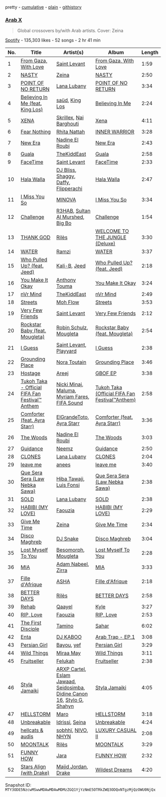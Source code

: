 pretty - [cumulative](/playlists/cumulative/37i9dQZF1DWWkrGNlIHxPl.md) - [plain](/playlists/plain/37i9dQZF1DWWkrGNlIHxPl) - [githistory](https://github.githistory.xyz/mackorone/spotify-playlist-archive/blob/main/playlists/plain/37i9dQZF1DWWkrGNlIHxPl)

### [Arab X](https://open.spotify.com/playlist/37i9dQZF1DWWkrGNlIHxPl)

> Global crossovers by/with Arab artists\. Cover: Zeina

[Spotify](https://open.spotify.com/user/spotify) - 135,303 likes - 52 songs - 2 hr 41 min

| No. | Title | Artist(s) | Album | Length |
|---|---|---|---|---|
| 1 | [From Gaza, With Love](https://open.spotify.com/track/49AG4MU3Ij6a8NWEVLMuRu) | [Saint Levant](https://open.spotify.com/artist/5ZZsFnpO7frU8h5xH1wtjT) | [From Gaza, With Love](https://open.spotify.com/album/5bah1OVDvcvn92BMkgOO6o) | 1:59 |
| 2 | [NASTY](https://open.spotify.com/track/3GxW7jtmUatEqM14hZdKFC) | [Zeina](https://open.spotify.com/artist/2saNOYtb2v8aXMmezcwAiI) | [NASTY](https://open.spotify.com/album/5oYotxU1JNdejw1yaDFfEF) | 2:50 |
| 3 | [POINT OF NO RETURN](https://open.spotify.com/track/4GgFF0xemAwyhyXDbTsXG1) | [Lana Lubany](https://open.spotify.com/artist/53jnd1fhXV7lbXSfjgk1WR) | [POINT OF NO RETURN](https://open.spotify.com/album/1B0A3zeqNO0EsFr3zaQxRq) | 3:34 |
| 4 | [Believing In Me \(feat\. King Los\)](https://open.spotify.com/track/7JwWZEXsbB1Fb7cmrmpoOo) | [saüd](https://open.spotify.com/artist/3pYZIM4PKTsP20sNSSLs0m), [King Los](https://open.spotify.com/artist/29M3C4IzWXrztUr4cV2umC) | [Believing In Me](https://open.spotify.com/album/6oLdufnqZzlL643clLTGmM) | 2:24 |
| 5 | [XENA](https://open.spotify.com/track/3RWjhGoGLeJlrPlMWJyHJf) | [Skrillex](https://open.spotify.com/artist/5he5w2lnU9x7JFhnwcekXX), [Nai Barghouti](https://open.spotify.com/artist/78XHgIjAv0tqb9hVRUsifg) | [Xena](https://open.spotify.com/album/6dIRD8FVDLGmA0AoxYEOeA) | 4:11 |
| 6 | [Fear Nothing](https://open.spotify.com/track/7LvmSzawlp43aFDK6PddO5) | [Rhita Nattah](https://open.spotify.com/artist/5JLjlEpNZTK5CTJdvpKZVr) | [INNER WARRIOR](https://open.spotify.com/album/2abEx97wj9sM4Vs81d1rYM) | 3:28 |
| 7 | [New Era](https://open.spotify.com/track/0V5wxdRtOGkvTDV8r6aUnq) | [Nadine El Roubi](https://open.spotify.com/artist/0LFs7mfW7n7DOKwmRTO0sf) | [New Era](https://open.spotify.com/album/1KkYvkaccUSlh19UBjfkRJ) | 2:43 |
| 8 | [Guala](https://open.spotify.com/track/39fLvDcb8APZsxkZB5dttl) | [TheKiddEast](https://open.spotify.com/artist/6QBV3lqWQWduZNIdi4yrhG) | [Guala](https://open.spotify.com/album/3wUXt7qj9PDX5PZgkJO4bE) | 2:58 |
| 9 | [FaceTime](https://open.spotify.com/track/0tBoaUMgYe6JuDHsTvVSpP) | [Saint Levant](https://open.spotify.com/artist/5ZZsFnpO7frU8h5xH1wtjT) | [FaceTime](https://open.spotify.com/album/4wACRe7PDRxyJCa1u4tNf7) | 2:33 |
| 10 | [Hala Walla](https://open.spotify.com/track/4eEFZc50WNQxyrJWY9jCru) | [DJ Bliss](https://open.spotify.com/artist/4SePAG9OlC4tupADxTPs9s), [Shaggy](https://open.spotify.com/artist/5EvFsr3kj42KNv97ZEnqij), [Daffy](https://open.spotify.com/artist/1riWTPKcSkoy6FkEqs1ohC), [Flipperachi](https://open.spotify.com/artist/7lPCTAKDofGUQgXGonMrKd) | [Hala Walla](https://open.spotify.com/album/04kLge4bJNgLW6Hot5Dik3) | 2:47 |
| 11 | [I Miss You So](https://open.spotify.com/track/2A9K8umLwHLCo1RKDdEkHG) | [MINOVA](https://open.spotify.com/artist/6mskRz8EwbqCXm39vtGStC) | [I Miss You So](https://open.spotify.com/album/1xxM6IffyyGSq959QBgleA) | 3:34 |
| 12 | [Challenge](https://open.spotify.com/track/3VuaItBnwM73RM50sfZtoS) | [R3HAB](https://open.spotify.com/artist/6cEuCEZu7PAE9ZSzLLc2oQ), [Sultan Al Murshed](https://open.spotify.com/artist/6miZ4J6pxMnkJkrjOLeGeU), [Big Bo](https://open.spotify.com/artist/1BOoFYzb3TDB9BWP8IPmf0) | [Challenge](https://open.spotify.com/album/0i3VC4YjBAhSYFoP7KcPtL) | 1:54 |
| 13 | [THANK GOD](https://open.spotify.com/track/1o6JHLSAtNsIj8AgAvDxXX) | [Rilès](https://open.spotify.com/artist/6pdcQa7by8IKuoVXvgknlI) | [WELCOME TO THE JUNGLE \(Deluxe\)](https://open.spotify.com/album/78c0MqaiVSdxo38fjv0vcp) | 3:30 |
| 14 | [WATER](https://open.spotify.com/track/6s3GAR8XAY06Qk05V4A0z7) | [Ramzi](https://open.spotify.com/artist/7sOe0BpnYTaGhBB6V6DAmo) | [WATER](https://open.spotify.com/album/6Q7Q1IbhWKDthIVE6CF2ud) | 3:37 |
| 15 | [Who Pulled Up? \(feat\. Jeed\)](https://open.spotify.com/track/4DkNc7OeBsd4a95Sb86Xnt) | [Kali\-B](https://open.spotify.com/artist/62s7RLFRZJV8CcJWidmQ1j), [Jeed](https://open.spotify.com/artist/6O5okGW7N019Tinwive4IF) | [Who Pulled Up? \(feat\. Jeed\)](https://open.spotify.com/album/7FYFckeLTVNxOzCHsMLuNC) | 2:18 |
| 16 | [You Make It Okay](https://open.spotify.com/track/4Cip7XIF27YDADmpIUTuVB) | [Anthony Touma](https://open.spotify.com/artist/7q4O5KTgHKdsT15BWNr0M7) | [You Make It Okay](https://open.spotify.com/album/7CpzaD2s0jv6jY1khBb5m7) | 3:24 |
| 17 | [nVr Mind](https://open.spotify.com/track/6QLlPyH3DqfoCiyzQfdxl2) | [TheKiddEast](https://open.spotify.com/artist/6QBV3lqWQWduZNIdi4yrhG) | [nVr Mind](https://open.spotify.com/album/7Awre3qsiQ0JrUS5XVwW1x) | 2:49 |
| 18 | [Streets](https://open.spotify.com/track/0HrYRWreDtgwG420WzvS6w) | [Moh Flow](https://open.spotify.com/artist/4mZSevA0QZtMWxZTGhLw9p) | [Streets](https://open.spotify.com/album/5dffWaAYExvHrnLOAgtDUb) | 3:53 |
| 19 | [Very Few Friends](https://open.spotify.com/track/2L0PRavRIQIjVcZK4Qgfgi) | [Saint Levant](https://open.spotify.com/artist/5ZZsFnpO7frU8h5xH1wtjT) | [Very Few Friends](https://open.spotify.com/album/02dJ5uhNo9npWtD9tnpD0y) | 2:12 |
| 20 | [Rockstar Baby \(feat\. Mougleta\)](https://open.spotify.com/track/27ooJRSmsdwshBQGoUZE3p) | [Robin Schulz](https://open.spotify.com/artist/3t5xRXzsuZmMDkQzgOX35S), [Mougleta](https://open.spotify.com/artist/4gmndqcVVyxmzgOunTiuAD) | [Rockstar Baby \(feat\. Mougleta\)](https://open.spotify.com/album/6Kamhcf55KpgHpbAMvQqp5) | 2:54 |
| 21 | [I Guess](https://open.spotify.com/track/1Q8UhAL4Ebspx05qAFGyTn) | [Saint Levant](https://open.spotify.com/artist/5ZZsFnpO7frU8h5xH1wtjT), [Playyard](https://open.spotify.com/artist/63I47oemHnVtpZGCu6rrOM) | [I Guess](https://open.spotify.com/album/1KCGlttwZbhgs9WfNoHitL) | 2:38 |
| 22 | [Grounding Place](https://open.spotify.com/track/5k42ev7lFesuG1UAlrKT3l) | [Nora Toutain](https://open.spotify.com/artist/7LXP2eZLFZYdpUi29xOF1A) | [Grounding Place](https://open.spotify.com/album/0mHtsfh7zOubxpNTDVzXKP) | 3:46 |
| 23 | [Hostage](https://open.spotify.com/track/0lJAsKOeHSBFj6X5msB21b) | [Areej](https://open.spotify.com/artist/08Dn6q1Vgbc3Vg16tRx2Ef) | [GBOF EP](https://open.spotify.com/album/1Ypxz2UMMhqVbrM48yNCQP) | 3:38 |
| 24 | [Tukoh Taka \- Official FIFA Fan Festival™ Anthem](https://open.spotify.com/track/7twsd0lwXyy0ARdsTyzHoJ) | [Nicki Minaj](https://open.spotify.com/artist/0hCNtLu0JehylgoiP8L4Gh), [Maluma](https://open.spotify.com/artist/1r4hJ1h58CWwUQe3MxPuau), [Myriam Fares](https://open.spotify.com/artist/1YnW3KicGQq3zD9LcdGJSh), [FIFA Sound](https://open.spotify.com/artist/5C01hDqpEmrmDfUhX9YWsH) | [Tukoh Taka \(Official FIFA Fan Festival™Anthem\)](https://open.spotify.com/album/2Coh1rdkbDRHPI5WLkpNpO) | 2:58 |
| 25 | [Comforter \(feat\. Ayra Starr\)](https://open.spotify.com/track/2Vr7Qvt5a9f6W9m6ifke4K) | [ElGrandeToto](https://open.spotify.com/artist/4BFLElxtBEdsdwGA1kHTsx), [Ayra Starr](https://open.spotify.com/artist/3ZpEKRjHaHANcpk10u6Ntq) | [Comforter \(feat\. Ayra Starr\)](https://open.spotify.com/album/2NmB4LzQtfkv88hY595YtL) | 3:36 |
| 26 | [The Woods](https://open.spotify.com/track/2kmfh6SiWGNGscn1z7RlUT) | [Nadine El Roubi](https://open.spotify.com/artist/0LFs7mfW7n7DOKwmRTO0sf) | [The Woods](https://open.spotify.com/album/2k0fEyChPaC0qsSYXc0UqK) | 3:03 |
| 27 | [Guidance](https://open.spotify.com/track/7F2LPT5Jat7biCPwmVfoGn) | [Neemz](https://open.spotify.com/artist/1klyF43vSKkOiQ7So5hVti) | [Guidance](https://open.spotify.com/album/0HHZvMLL6NA2UjSi9dBz0M) | 2:50 |
| 28 | [CLONES](https://open.spotify.com/track/20Qs2YytFIhWlw278Pd8B8) | [Lana Lubany](https://open.spotify.com/artist/53jnd1fhXV7lbXSfjgk1WR) | [CLONES](https://open.spotify.com/album/4eAI0f1nna07Mz5v86KgNe) | 2:04 |
| 29 | [leave me](https://open.spotify.com/track/0vrDGR5ZjdDIBUuDep6yXT) | [anees](https://open.spotify.com/artist/2HPqVfdPh9JkBSlFG5hK6h) | [leave me](https://open.spotify.com/album/68002qOu8hxM87YLHG7Bo5) | 3:40 |
| 30 | [Que Sera Sera \(Law Nebka Sawa\)](https://open.spotify.com/track/7DwNsMz0MNNoHsKIZWjj73) | [Hiba Tawaji](https://open.spotify.com/artist/2CitZjt8DI9S447r6GBGAX), [Luis Fonsi](https://open.spotify.com/artist/4V8Sr092TqfHkfAA5fXXqG) | [Que Sera Sera \(Law Nebka Sawa\)](https://open.spotify.com/album/2xj1LqRyLkOpB6xgiVHrIK) | 2:38 |
| 31 | [SOLD](https://open.spotify.com/track/4hMcamMdjiJmZ3thozEqOR) | [Lana Lubany](https://open.spotify.com/artist/53jnd1fhXV7lbXSfjgk1WR) | [SOLD](https://open.spotify.com/album/2FZStBhAxT7X2hJaPsUXDm) | 2:38 |
| 32 | [HABIBI \(MY LOVE\)](https://open.spotify.com/track/7IZ5mUwsHLULx7vTHLzIHE) | [Faouzia](https://open.spotify.com/artist/5NhgsV7qPWHZqYEMKzbYvo) | [HABIBI \(MY LOVE\)](https://open.spotify.com/album/27wb1fwl2aMDdmoUOCaQY3) | 2:29 |
| 33 | [Give Me Time](https://open.spotify.com/track/2Dc1QaoJm4RXo4QZXKGIK6) | [Zeina](https://open.spotify.com/artist/2saNOYtb2v8aXMmezcwAiI) | [Give Me Time](https://open.spotify.com/album/0ZRwY48ZOyL2xFE5lRWT3J) | 2:34 |
| 34 | [Disco Maghreb](https://open.spotify.com/track/0RVmOh80HfpuygCBt2d1va) | [DJ Snake](https://open.spotify.com/artist/540vIaP2JwjQb9dm3aArA4) | [Disco Maghreb](https://open.spotify.com/album/6cP9GcUgYRa6C1immLRpm8) | 3:04 |
| 35 | [Lost Myself To You](https://open.spotify.com/track/2hZXL9FpkPhwvTGxwcl115) | [Besomorph](https://open.spotify.com/artist/619CzMJPPWrCeZwx5qw6ko), [Mougleta](https://open.spotify.com/artist/4gmndqcVVyxmzgOunTiuAD) | [Lost Myself To You](https://open.spotify.com/album/4qiIlnLxM53kB7Lrm5qnNV) | 2:28 |
| 36 | [MIA](https://open.spotify.com/track/6BoweqoW4UzDuTdNTXSdiv) | [Adam Nabeel](https://open.spotify.com/artist/1Kfnrd9yf69MJpGLEsk7ZC), [Zirra](https://open.spotify.com/artist/3ygMZBYwEeR5Vd5Qze8IYl) | [MIA](https://open.spotify.com/album/1mRTMg98v92EJ2HMhOO3zv) | 3:33 |
| 37 | [Fille d'Afrique](https://open.spotify.com/track/58MVeqG5E8yD2BfNipCoJt) | [ASHA](https://open.spotify.com/artist/0GKwVF8JH8RpfTUe3x6pyN) | [Fille d'Afrique](https://open.spotify.com/album/2OHOu6LjFU77hX6RC8z5jW) | 2:18 |
| 38 | [BETTER DAYS](https://open.spotify.com/track/5GQvtRxFB12OD7H7gOzLba) | [Rilès](https://open.spotify.com/artist/6pdcQa7by8IKuoVXvgknlI) | [BETTER DAYS](https://open.spotify.com/album/6R5VVjgUy508TNYkyw5pTQ) | 2:58 |
| 39 | [Rehab](https://open.spotify.com/track/6KTUZvdP6A5nvBDHyLTumC) | [Qaayel](https://open.spotify.com/artist/2T6efS085VLyjvrFPnkYDv) | [Kyle](https://open.spotify.com/album/1vsQ04APUwAJm7OtPV9aMY) | 3:27 |
| 40 | [RIP, Love](https://open.spotify.com/track/3sYZo4HrHX8tkul5FhUpVo) | [Faouzia](https://open.spotify.com/artist/5NhgsV7qPWHZqYEMKzbYvo) | [RIP, Love](https://open.spotify.com/album/1gTmjLH8mcfzQsKSG8piVX) | 2:53 |
| 41 | [The First Disciple](https://open.spotify.com/track/7jEuDXkFXtE5LKnq4SMTM7) | [Tamino](https://open.spotify.com/artist/3IWdvItNhmdo282Wwp0CwH) | [Sahar](https://open.spotify.com/album/6SkLEvDvr8cHuuKWTQSgj9) | 6:02 |
| 42 | [Enta](https://open.spotify.com/track/1mRSA7bk3iEvAyKLXHL7bi) | [DJ KABOO](https://open.spotify.com/artist/4XL8KSBe0v3k483R9Tv49Q) | [Arab Trap \- EP.1](https://open.spotify.com/album/3dQpnLxtGSzIRi7TEA8MzC) | 3:08 |
| 43 | [Persian Girl](https://open.spotify.com/track/00F00gtN0N4kqlD7HdIKm8) | [Bayou](https://open.spotify.com/artist/09ff0T1Qio2d5f04uGKeL3), [yef](https://open.spotify.com/artist/1O1ZcnRuYrvL3jfODzdPme) | [Persian Girl](https://open.spotify.com/album/0xrvQnt3aGmIBz1AQNPkQ9) | 3:29 |
| 44 | [Wild Things](https://open.spotify.com/track/0PHHyXwgVznLS35CqxZbIT) | [Miraa May](https://open.spotify.com/artist/2fOvE1l01YyORhYzwoaLCM) | [Wild Things](https://open.spotify.com/album/7hwGpdnsIK7vnmbiaSXXVD) | 3:11 |
| 45 | [Fruitseller](https://open.spotify.com/track/1CV5V40YIAS7d8CxU2bKwQ) | [Felukah](https://open.spotify.com/artist/0nmukaO2zzwRPEevPJph1F) | [Fruitseller](https://open.spotify.com/album/4mghCfnlgjoqt1WWu1VvLC) | 2:38 |
| 46 | [Styla Jamaiki](https://open.spotify.com/track/1ontuN6ddlysEYXzoYkLID) | [ARXP Cartel](https://open.spotify.com/artist/62rWseD8dlUp2w77shBrD1), [Eslam Jawaad](https://open.spotify.com/artist/3y7vb47gzj692Slqa8cKbv), [Seidosimba](https://open.spotify.com/artist/0IYctk4zZNrGlxLmWgQ88H), [Didine Canon 16](https://open.spotify.com/artist/2aVPTWc4WYc7b384eatevF), [Stylo G](https://open.spotify.com/artist/7qPISKHhhKDLZTmYcX7bWd), [Shahyn](https://open.spotify.com/artist/3SMvE0QyULRkKy2Y2FLbUG) | [Styla Jamaiki](https://open.spotify.com/album/601BizZRIf2pr5QsnR6gDA) | 4:05 |
| 47 | [HELLSTORM](https://open.spotify.com/track/7ka672CmPkXWtQUQOLwRqq) | [Maro](https://open.spotify.com/artist/0ru1ZJNkRRddceqkIah5Yh) | [HELLSTORM](https://open.spotify.com/album/2w0Wpf3Ebuy5ibLqmnc34B) | 3:18 |
| 48 | [Unbreakable](https://open.spotify.com/track/6E223c2TGLdCYtJonmkTUi) | [Idrissi](https://open.spotify.com/artist/5KYjLxvBWL3P087kSFs3QF), [Seina](https://open.spotify.com/artist/6p4bXL1UgsPhxAbHWiD7ic) | [Unbreakable](https://open.spotify.com/album/2k4RJfvuASCZnkyWNo6hgF) | 4:24 |
| 49 | [hellcats & audis](https://open.spotify.com/track/4bjWIB3R3qdRJkUHRLYa0A) | [sobhhï](https://open.spotify.com/artist/0nRWv1xU9ooWFExNxKTKef), [NIVO](https://open.spotify.com/artist/6x7vGmycbgmj5h2kexW5fY), [NHYN](https://open.spotify.com/artist/70zsYc3eGQ87Culaq7eYm5) | [LUXURY CASUAL II](https://open.spotify.com/album/5sZOgDWkKHGNtr8Spr45ya) | 2:08 |
| 50 | [MOONTALK](https://open.spotify.com/track/5NPFaYopu3sV98Rx1LmkKu) | [Rilès](https://open.spotify.com/artist/6pdcQa7by8IKuoVXvgknlI) | [MOONTALK](https://open.spotify.com/album/7rLRs1lMhJfYUJsdPPYwuu) | 3:29 |
| 51 | [FUNNY HOW](https://open.spotify.com/track/5ydV3NMWuOV1s4BRg1U9ei) | [Jara](https://open.spotify.com/artist/4zr0ZwGKQPCPVGNOEAQ52U) | [FUNNY HOW](https://open.spotify.com/album/6vjuhnkjXZXkxTXBs2pCey) | 2:32 |
| 52 | [Stars Align \(with Drake\)](https://open.spotify.com/track/5hTl2uxJGd1sbLtovguuuk) | [Majid Jordan](https://open.spotify.com/artist/4HzKw8XcD0piJmDrrPRCYk), [Drake](https://open.spotify.com/artist/3TVXtAsR1Inumwj472S9r4) | [Wildest Dreams](https://open.spotify.com/album/2ZdYh11KscDPsVKtxQY0ev) | 4:20 |

Snapshot ID: `MTY3ODE5NzcwMSwwMDAwMDAwMDMzZGQ1YjYzNmE5OTRkZWQ3ODQxNTgzMjQzOWU0NjQx`
